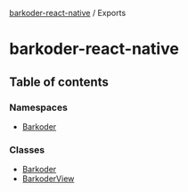 [barkoder-react-native](README.md) / Exports

# barkoder-react-native

## Table of contents

### Namespaces

- [Barkoder](modules/Barkoder.md)

### Classes

- [Barkoder](classes/Barkoder-1.md)
- [BarkoderView](classes/BarkoderView.md)
